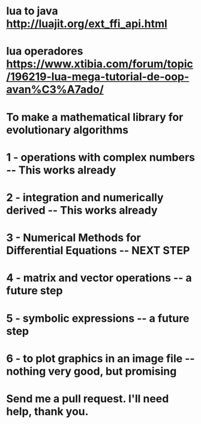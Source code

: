 # lua to java http://luajit.org/ext_ffi_api.html
# lua operadores https://www.xtibia.com/forum/topic/196219-lua-mega-tutorial-de-oop-avan%C3%A7ado/
#  To make a mathematical library for evolutionary algorithms
# 1 - operations with complex numbers -- This works already
# 2 - integration and numerically derived -- This works already
# 3 - Numerical Methods for Differential Equations -- NEXT STEP
# 4 - matrix and vector operations -- a future step
# 5 - symbolic expressions -- a future step
# 6 - to plot graphics in an image file -- nothing very good, but promising


#   Send me a pull request. I'll need help, thank you.
